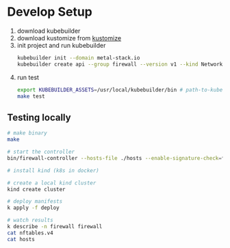 # Develop Setup

1. download kubebuilder
1. download kustomize from [kustomize](https://github.com/kubernetes-sigs/kustomize/releases/download/kustomize%2Fv3.5.4/kustomize_v3.5.4_linux_amd64.tar.gz)
1. init project and run kubebuilder
   ```bash
   kubebuilder init --domain metal-stack.io
   kubebuilder create api --group firewall --version v1 --kind Network
   ```
1. run test
   ```bash
   export KUBEBUILDER_ASSETS=/usr/local/kubebuilder/bin # path-to-kubebuilder/bin
   make test
   ```

## Testing locally

```bash
# make binary
make

# start the controller
bin/firewall-controller --hosts-file ./hosts --enable-signature-check=false

# install kind (k8s in docker)

# create a local kind cluster
kind create cluster

# deploy manifests
k apply -f deploy

# watch results
k describe -n firewall firewall
cat nftables.v4
cat hosts
```
